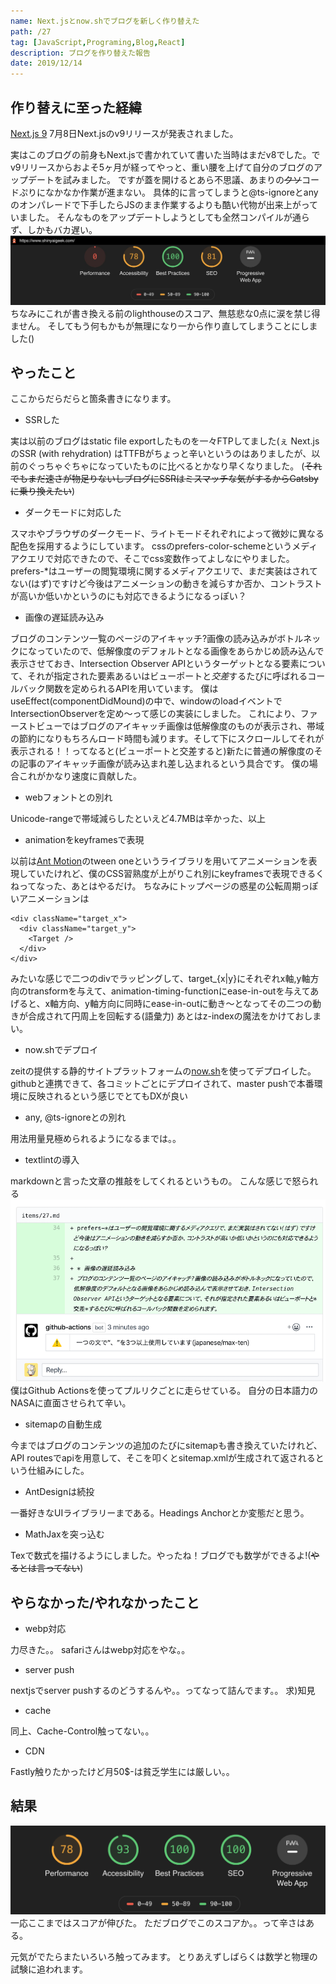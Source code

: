 ```yaml
---
name: Next.jsとnow.shでブログを新しく作り替えた
path: /27
tag: [JavaScript,Programing,Blog,React]
description: ブログを作り替えた報告
date: 2019/12/14
---
```

## 作り替えに至った経緯

[Next.js 9](https://nextjs.org/blog/next-9)
7月8日Next.jsのv9リリースが発表されました。

実はこのブログの前身もNext.jsで書かれていて書いた当時はまだv8でした。でv9リリースからおよそ5ヶ月が経ってやっと、重い腰を上げて自分のブログのアップデートを試みました。
ですが蓋を開けるとあら不思議、あまりの~~クソ~~コードぷりになかなか作業が進まない。
具体的に言ってしまうと@ts-ignoreとanyのオンパレードで下手したらJSのまま作業するよりも酷い代物が出来上がっていました。
そんなものをアップデートしようとしても全然コンパイルが通らず、しかもバカ遅い。
<img src="/static/27-1.jpg" alt="27-1" />
ちなみにこれが書き換える前のlighthouseのスコア、無慈悲な0点に涙を禁じ得ません。
そしてもう何もかもが無理になり一から作り直してしまうことにしました()

## やったこと
ここからだらだらと箇条書きになります。

* SSRした

実は以前のブログはstatic file exportしたものを一々FTPしてました(ぇ
Next.jsのSSR (with rehydration) はTTFBがちょっと辛いというのはありましたが、以前のぐっちゃぐちゃになっていたものに比べるとかなり早くなりました。
(~~それでもまだ速さが物足りないしブログにSSRはミスマッチな気がするからGatsbyに乗り換えたい~~)

* ダークモードに対応した

スマホやブラウザのダークモード、ライトモードそれぞれによって微妙に異なる配色を採用するようにしています。
cssのprefers-color-schemeというメディアクエリで対応できたので、そこでcss変数作ってよしなにやりました。
prefers-*はユーザーの閲覧環境に関するメディアクエリで、まだ実装はされてない(はず)ですけど今後はアニメーションの動きを減らすか否か、コントラストが高いか低いかというのにも対応できるようになるっぽい？

* 画像の遅延読み込み

ブログのコンテンツ一覧のページのアイキャッチ?画像の読み込みがボトルネックになっていたので、低解像度のデフォルトとなる画像をあらかじめ読み込んで表示させておき、Intersection Observer APIというターゲットとなる要素について、それが指定された要素あるいはビューポートと*交差*するたびに呼ばれるコールバック関数を定められるAPIを用いています。
僕はuseEffect(componentDidMound)の中で、windowのloadイベントでIntersectionObserverを定め〜って感じの実装にしました。
これにより、ファーストビューではブログのアイキャッチ画像は低解像度のものが表示され、帯域の節約になりもちろんロード時間も減ります。そして下にスクロールしてそれが表示される！！ってなると(ビューポートと交差すると)新たに普通の解像度のその記事のアイキャッチ画像が読み込まれ差し込まれるという具合です。
僕の場合これがかなり速度に貢献した。

* webフォントとの別れ

Unicode-rangeで帯域減らしたといえど4.7MBは辛かった、以上

* animationをkeyframesで表現

以前は[Ant Motion](https://motion.ant.design/components/tween-one)のtween oneというライブラリを用いてアニメーションを表現していたけれど、僕のCSS習熟度が上がりこれ別にkeyframesで表現できるくねってなった、あとはやるだけ。
ちなみにトップページの惑星の公転周期っぽいアニメーションは

```JSX
<div className="target_x">
  <div className="target_y">
    <Target />
  </div>
</div>
```

みたいな感じで二つのdivでラッピングして、target_{x|y}にそれぞれx軸,y軸方向のtransformを与えて、animation-timing-functionにease-in-outを与えてあげると、x軸方向、y軸方向に同時にease-in-outに動き〜となってその二つの動きが合成されて円周上を回転する(語彙力)
あとはz-indexの魔法をかけておしまい。

* now.shでデプロイ

zeitの提供する静的サイトプラットフォームの[now.sh](https://zeit.co/dashboard)を使ってデプロイした。
githubと連携できて、各コミットごとにデプロイされて、master pushで本番環境に反映されるという感じでとてもDXが良い

* any, @ts-ignoreとの別れ

用法用量見極められるようになるまでは。。

* textlintの導入

markdownと言った文章の推敲をしてくれるというもの。
こんな感じで怒られる
<img src="/static/27-3.png" alt="27-3" />
僕はGithub Actionsを使ってプルリクごとに走らせている。
自分の日本語力のNASAに直面させられて辛い。

* sitemapの自動生成

今まではブログのコンテンツの追加のたびにsitemapも書き換えていたけれど、API routesでapiを用意して、そこを叩くとsitemap.xmlが生成されて返されるという仕組みにした。

* AntDesignは続投

一番好きなUIライブラリーまである。Headings Anchorとか変態だと思う。

* MathJaxを突っ込む

Texで数式を描けるようにしました。やったね！ブログでも数学ができるよ!(~~やるとは言ってない~~)

## やらなかった/やれなかったこと

* webp対応

力尽きた。。
safariさんはwebp対応をやな。。

* server push

nextjsでserver pushするのどうするんや。。ってなって詰んでます。。
求)知見
 
* cache

同上、Cache-Control触ってない。。

* CDN

Fastly触りたかったけど月50$-は貧乏学生には厳しい。。

## 結果

<img src="/static/27-2.png" alt="27-2" />
一応ここまではスコアが伸びた。
ただブログでこのスコアか。。って辛さはある。

元気がでたらまたいろいろ触ってみます。
とりあえずしばらくは数学と物理の試験に追われます。
